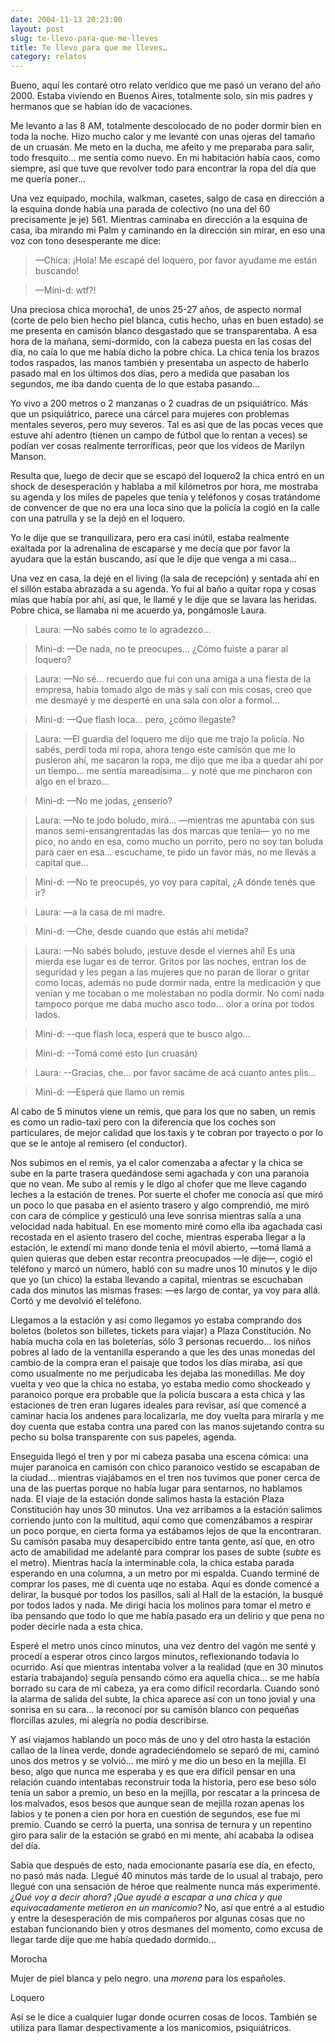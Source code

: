 ```yaml
---
date: 2004-11-13 20:23:00
layout: post
slug: te-llevo-para-que-me-lleves
title: Te llevo para que me lleves…
category: relatos
---
```


Bueno, aquí les contaré otro relato verídico que me pasó un verano del año 2000. Estaba viviendo en Buenos Aires, totalmente solo, sin mis padres y hermanos que se habían ido de vacaciones.





Me levanto a las 8 AM, totalmente descolocado de no poder dormir bien en toda la noche. Hizo mucho calor y me levanté con unas ojeras del tamaño de un cruasán. Me meto en la ducha, me afeito y me preparaba para salir, todo fresquito… me sentía como nuevo. En mi habitación había caos, como siempre, así que tuve que revolver todo para encontrar la ropa del día que me quería poner…





Una vez equipado, mochila, walkman, casetes, salgo de casa en dirección a la esquina donde había una parada de colectivo (no una del 60 precisamente je je) 561. Mientras caminaba en dirección a la esquina de casa, iba mirando mi Palm y caminando en la dirección sin mirar, en eso una voz con tono desesperante me dice:





> &mdash;Chica: ¡Hola! Me escapé del loquero, por favor ayudame me están buscando!
>
>

>
> &mdash;Mini-d: wtf?!





Una preciosa chica morocha1, de unos 25-27 años, de aspecto normal (corte de pelo bien hecho piel blanca, cutis hecho, uñas en buen estado) se me presenta en camisón blanco desgastado que se transparentaba. A esa hora de la mañana, semi-dormido, con la cabeza puesta en las cosas del día, no caía lo que me había dicho la pobre chica. La chica tenía los brazos todos raspados, las manos también y presentaba un aspecto de haberlo pasado mal en los últimos dos días, pero a medida que pasaban los segundos, me iba dando cuenta de lo que estaba pasando…





Yo vivo a 200 metros o 2 manzanas o 2 cuadras de un psiquiátrico. Más que un psiquiátrico, parece una cárcel para mujeres con problemas mentales severos, pero muy severos. Tal es así que de las pocas veces que estuve ahí adentro (tienen un campo de fútbol que lo rentan a veces) se podían ver cosas realmente terroríficas, peor que los vídeos de Marilyn Manson.





Resulta que, luego de decir que se escapó del loquero2 la chica entró en un shock de desesperación y hablaba a mil kilómetros por hora, me mostraba su agenda y los miles de papeles que tenía y teléfonos y cosas tratándome de convencer de que no era una loca sino que la policía la cogió en la calle con una patrulla y se la dejó en el loquero.





Yo le dije que se tranquilizara, pero era casi inútil, estaba realmente exaltada por la adrenalina de escaparse y me decía que por favor la ayudara que la están buscando, así que le dije que venga a mi casa…





Una vez en casa, la dejé en el living (la sala de recepción) y sentada ahí en el sillón estaba abrazada a su agenda. Yo fui al baño a quitar ropa y cosas mías que había por ahí, así que, le llamé y le dije que se lavara las heridas. Pobre chica, se llamaba ni me acuerdo ya, pongámosle Laura.





> Laura: —No sabés como te lo agradezco…
>
>

>
> Mini-d: —De nada, no te preocupes… ¿Cómo fuiste a parar al loquero?
>
>

>
> Laura: —No sé… recuerdo que fui con una amiga a una fiesta de la empresa, había tomado algo de más y salí con mis cosas, creo que me desmayé y me desperté en una sala con olor a formol…
>
>

>
> Mini-d: —Que flash loca… pero, ¿cómo llegaste?
>
>

>
> Laura: —El guardia del loquero me dijo que me trajo la policía. No sabés, perdí toda mi ropa, ahora tengo este camisón que me lo pusieron ahí, me sacaron la ropa, me dijo que me iba a quedar ahí por un tiempo… me sentía mareadísima… y noté que me pincharon con algo en el brazo…
>
>

>
> Mini-d: —No me jodas, ¿enserio?
>
>

>
> Laura: —No te jodo boludo, mirá… —mientras me apuntaba con sus manos semi-ensangrentadas las dos marcas que tenía— yo no me pico, no ando en esa, como mucho un porrito, pero no soy tan boluda para caer en esa… escuchame, te pido un favor más, no me llevás a capital que…
>
>

>
> Mini-d: —No te preocupés, yo voy para capital, ¿A dónde tenés que ir?
>
>

>
> Laura: —a la casa de mi madre.
>
>

>
> Mini-d: —Che, desde cuando que estás ahí metida?
>
>

>
> Laura: —No sabés boludo, ¡estuve desde el viernes ahí! Es una mierda ese lugar es de terror. Gritos por las noches, entran los de seguridad y les pegan a las mujeres que no paran de llorar o gritar como locas, además no pude dormir nada, entre la medicación y que venían y me tocaban o me molestaban no podía dormir. No comí nada tampoco porque me daba mucho asco todo… olor a orina por todos lados.
>
>

>
> Mini-d: --que flash loca, esperá que te busco algo…
>
>

>
> Mini-d: --Tomá comé esto (un cruasán)
>
>

>
> Laura: --Gracias, che… por favor sacáme de acá cuanto antes plis…
>
>

>
> Mini-d: —Esperá que llamo un remis





Al cabo de 5 minutos viene un remis, que para los que no saben, un remis es como un radio-taxi pero con la diferencia que los coches son particulares, de mejor calidad que los taxis y te cobran por trayecto o por lo que se le antoje al remisero (el conductor).





Nos subimos en el remis, ya el calor comenzaba a afectar y la chica se sube en la parte trasera quedándose semi agachada y con una paranoia que no vean. Me subo al remis y le digo al chofer que me lleve cagando leches a la estación de trenes. Por suerte el chofer me conocía así que miró un poco lo que pasaba en el asiento trasero y algo comprendió, me miró con cara de cómplice y gesticuló una leve sonrisa mientras salía a una velocidad nada habitual. En ese momento miré como ella iba agachada casi recostada en el asiento trasero del coche, mientras esperaba llegar a la estación, le extendí mi mano donde tenía el móvil abierto, —tomá llamá a quien quieras que deben estar recontra preocupados —le dije—, cogió el teléfono y marcó un número, habló con su madre unos 10 minutos y le dijo que yo (un chico) la estaba llevando a capital, mientras se escuchaban cada dos minutos las mismas frases: —es largo de contar, ya voy para allá. Cortó y me devolvió el teléfono.





Llegamos a la estación y así como llegamos yo estaba comprando dos boletos (boletos son billetes, tickets para viajar) a Plaza Constitución. No había mucha cola en las boleterías, sólo 3 personas recuerdo… los niños pobres al lado de la ventanilla esperando a que les des unas monedas del cambio de la compra eran el paisaje que todos los días miraba, así que como usualmente no me perjudicaba les dejaba las monedillas. Me doy vuelta y veo que la chica no estaba, yo estaba medio como shockeado y paranoico porque era probable que la policía buscara a esta chica y las estaciones de tren eran lugares ideales para revisar, así que comencé a caminar hacia los andenes para localizarla, me doy vuelta para mirarla y me doy cuenta que estaba contra una pared con las manos sujetando contra su pecho su bolsa transparente con sus papeles, agenda.





Enseguida llegó el tren y por mi cabeza pasaba una escena cómica: una mujer paranoica en camisón con chico paranoico vestido se escapaban de la ciudad… mientras viajábamos en el tren nos tuvimos que poner cerca de una de las puertas porque no había lugar para sentarnos, no hablamos nada. El viaje de la estación donde salimos hasta la estación Plaza Constitución hay unos 30 minutos. Una vez arribamos a la estación salimos corriendo junto con la multitud, aquí como que comenzábamos a respirar un poco porque, en cierta forma ya estábamos lejos de que la encontraran. Su camisón pasaba muy desapercibido entre tanta gente, así que, en otro acto de amabilidad me adelanté para comprar los pases de subte (_subte_ es el metro). Mientras hacía la interminable cola, la chica estaba parada esperando en una columna, a un metro por mi espalda. Cuando terminé de comprar los pases, me di cuenta uqe no estaba. Aquí es donde comencé a delirar, la busqué por todos los pasillos, salí al Hall de la estación, la busqué por todos lados y nada. Me dirigí hacia los molinos para tomar el metro e iba pensando que todo lo que me había pasado era un delirio y que pena no poder decirle nada a esta chica.





Esperé el metro unos cinco minutos, una vez dentro del vagón me senté y procedí a esperar otros cinco largos minutos, reflexionando todavía lo ocurrido. Así que mientras intentaba volver a la realidad (que en 30 minutos estaría trabajando) seguía pensando cómo era aquella chica… se me había borrado su cara de mi cabeza, ya era como difícil recordarla. Cuando sonó la alarma de salida del subte, la chica aparece así con un tono jovial y una sonrisa en su cara… la reconocí por su camisón blanco con pequeñas florcillas azules, mi alegría no podía describirse.





Y así viajamos hablando un poco más de uno y del otro hasta la estación callao de la línea verde, donde agradeciéndomelo se separó de mi, caminó unos dos metros y se volvió… me miró y me dio un beso en la mejilla. El beso, algo que nunca me esperaba y es que era difícil pensar en una relación cuando intentabas reconstruir toda la historia, pero ese beso sólo tenía un sabor a premio, un beso en la mejilla, por rescatar a la princesa de los malvados, esos besos que aunque sean de mejilla rozan apenas los labios y te ponen a cien por hora en cuestión de segundos, ese fue mi premio. Cuando se cerró la puerta, una sonrisa de ternura y un repentino giro para salir de la estación se grabó en mi mente, ahí acababa la odisea del día.





Sabía que después de esto, nada emocionante pasaría ese día, en efecto, no pasó más nada. Llegué 40 minutos más tarde de lo usual al trabajo, pero llegué con una sensación de héroe que realmente nunca más experimenté. _¿Qué voy a decir ahora?_ _¡Que ayudé a escapar a una chica y que equivocadamente metieron en un manicomio?_ No, así que entré a al estudio y entre la desesperación de mis compañeros por algunas cosas que no estaban funcionando bien y otros desmanes del momento, como excusa de llegar tarde dije que me había quedado dormido…






Morocha



Mujer de piel blanca y pelo negro. una _morena_ para los españoles.


Loquero



Así se le dice a cualquier lugar donde ocurren cosas de locos. También se utiliza para llamar despectivamente a los manicomios, psiquiátricos.
